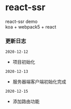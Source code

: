 # react-ssr
react-ssr demo      
koa + webpack5 + react


### 更新日志
`2020-12-12` 
+ 项目初始化

`2020-12-13`
+ 服务器端客户端初始化完成

`2020-12-15`
+ 添加路由功能